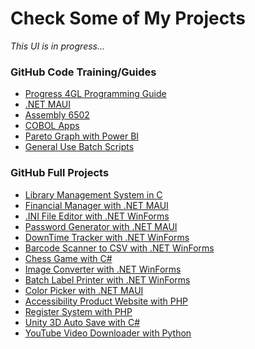 # Check Some of My Projects
*This UI is in progress...*

<h3>GitHub Code Training/Guides</h3>
<ul>
  <li><a href="https://github.com/raphaelfrei/open_edge-guides">Progress 4GL Programming Guide</a></li>
  <li><a href="https://github.com/raphaelfrei/maui-guides">.NET MAUI</a></li>
  <li><a href="https://github.com/raphaelfrei/assembly-apps">Assembly 6502</a></li>
  <li><a href="https://github.com/raphaelfrei/cobol-apps">COBOL Apps</a></li>
  <li><a href="https://github.com/raphaelfrei/power_bi-pareto_graph">Pareto Graph with Power BI</a></li>
  <li><a href="https://github.com/raphaelfrei/batch_scripts">General Use Batch Scripts</a></li>
</ul>

<h3>GitHub Full Projects</h3>
<ul>
  <li><a href="https://github.com/raphaelfrei/library-management">Library Management System in C</a></li>
  <li><a href="https://github.com/raphaelfrei/financial-manager">Financial Manager with .NET MAUI</a></li>
  <li><a href="https://github.com/raphaelfrei/ini_editor">.INI File Editor with .NET WinForms</a></li>
  <li><a href="https://github.com/raphaelfrei/xaml_password-generator">Password Generator with .NET MAUI</a></li>
  <li><a href="https://github.com/raphaelfrei/downtime-tracker">DownTime Tracker with .NET WinForms</a></li>
  <li><a href="https://github.com/raphaelfrei/brcd-scn">Barcode Scanner to CSV with .NET WinForms</a></li>
  <li><a href="https://github.com/raphaelfrei/c-sharp_chess-game">Chess Game with C#</a></li>
  <li><a href="https://github.com/raphaelfrei/c_sharp-image_converter">Image Converter with .NET WinForms</a></li>
  <li><a href="https://github.com/raphaelfrei/batch-label-printer">Batch Label Printer with .NET WinForms</a></li>
  <li><a href="https://github.com/raphaelfrei/xaml_color-picker">Color Picker with .NET MAUI</a></li>
  <li><a href="https://github.com/raphaelfrei/Accessibility_Website">Accessibility Product Website with PHP</a></li>
  <li><a href="https://github.com/raphaelfrei/Register_System">Register System with PHP</a></li>
  <li><a href="https://github.com/raphaelfrei/UnityAutoSave">Unity 3D Auto Save with C#</a></li>
  <li><a href="https://github.com/raphaelfrei/yt-video_downloader">YouTube Video Downloader with Python</a></li>
</ul>
